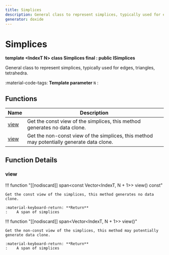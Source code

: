 ```yaml
---
title: Simplices
description: General class to represent simplices, typically used for edges, triangles, tetrahedra.
generator: doxide
---
```



# Simplices

**template &lt;IndexT N&gt; class Simplices final : public ISimplices**



General class to represent simplices, typically used for edges, triangles, tetrahedra.

:material-code-tags: **Template parameter** `N`
:   
    


## Functions

| Name | Description |
| ---- | ----------- |
| [view](#view) | Get the const view of the simplices, this method generates no data clone. |
| [view](#view) | Get the non-const view of the simplices, this method may potentially generate data clone. |

## Function Details

### view<a name="view"></a>
!!! function "[[nodiscard]] span&lt;const Vector&lt;IndexT, N + 1&gt;&gt; view() const"

    
    
    Get the const view of the simplices, this method generates no data clone.
    
    :material-keyboard-return: **Return**
    :    A span of simplices
    
    

!!! function "[[nodiscard]] span&lt;Vector&lt;IndexT, N + 1&gt;&gt; view()"

    
    
    Get the non-const view of the simplices, this method may potentially generate data clone.
    
    :material-keyboard-return: **Return**
    :    A span of simplices
    
    

